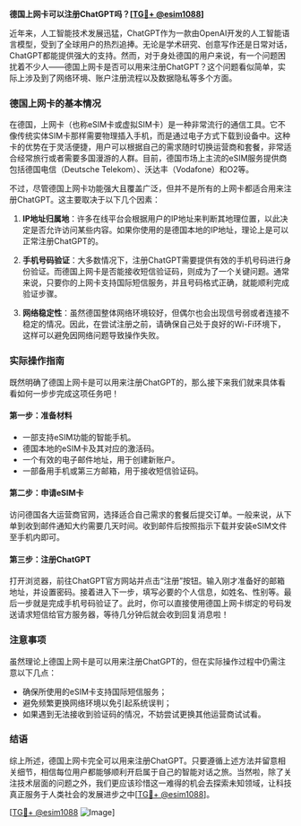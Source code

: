 **德国上网卡可以注册ChatGPT吗？[[TG💪+ @esim1088](https://t.me/s/esim1088)]**

近年来，人工智能技术发展迅猛，ChatGPT作为一款由OpenAI开发的人工智能语言模型，受到了全球用户的热烈追捧。无论是学术研究、创意写作还是日常对话，ChatGPT都能提供强大的支持。然而，对于身处德国的用户来说，有一个问题困扰着不少人——德国上网卡是否可以用来注册ChatGPT？这个问题看似简单，实际上涉及到了网络环境、账户注册流程以及数据隐私等多个方面。

### 德国上网卡的基本情况

在德国，上网卡（也称eSIM卡或虚拟SIM卡）是一种非常流行的通信工具。它不像传统实体SIM卡那样需要物理插入手机，而是通过电子方式下载到设备中。这种卡的优势在于灵活便捷，用户可以根据自己的需求随时切换运营商和套餐，非常适合经常旅行或者需要多国漫游的人群。目前，德国市场上主流的eSIM服务提供商包括德国电信（Deutsche Telekom）、沃达丰（Vodafone）和O2等。

不过，尽管德国上网卡功能强大且覆盖广泛，但并不是所有的上网卡都适合用来注册ChatGPT。这主要取决于以下几个因素：

1. **IP地址归属地**：许多在线平台会根据用户的IP地址来判断其地理位置，以此决定是否允许访问某些内容。如果你使用的是德国本地的IP地址，理论上是可以正常注册ChatGPT的。
   
2. **手机号码验证**：大多数情况下，注册ChatGPT需要提供有效的手机号码进行身份验证。而德国上网卡是否能接收短信验证码，则成为了一个关键问题。通常来说，只要你的上网卡支持国际短信服务，并且号码格式正确，就能顺利完成验证步骤。

3. **网络稳定性**：虽然德国整体网络环境较好，但偶尔也会出现信号弱或者连接不稳定的情况。因此，在尝试注册之前，请确保自己处于良好的Wi-Fi环境下，这样可以避免因网络问题导致操作失败。

### 实际操作指南

既然明确了德国上网卡是可以用来注册ChatGPT的，那么接下来我们就来具体看看如何一步步完成这项任务吧！

#### 第一步：准备材料
- 一部支持eSIM功能的智能手机。
- 德国本地的eSIM卡及其对应的激活码。
- 一个有效的电子邮件地址，用于创建新账户。
- 一部备用手机或第三方邮箱，用于接收短信验证码。

#### 第二步：申请eSIM卡
访问德国各大运营商官网，选择适合自己需求的套餐后提交订单。一般来说，从下单到收到邮件通知大约需要几天时间。收到邮件后按照指示下载并安装eSIM文件至手机内即可。

#### 第三步：注册ChatGPT
打开浏览器，前往ChatGPT官方网站并点击“注册”按钮。输入刚才准备好的邮箱地址，并设置密码。接着进入下一步，填写必要的个人信息，如姓名、性别等。最后一步就是完成手机号码验证了。此时，你可以直接使用德国上网卡绑定的号码发送请求短信给官方服务器，等待几分钟后就会收到回复消息啦！

### 注意事项

虽然理论上德国上网卡是可以用来注册ChatGPT的，但在实际操作过程中仍需注意以下几点：
- 确保所使用的eSIM卡支持国际短信服务；
- 避免频繁更换网络环境以免引起系统误判；
- 如果遇到无法接收到验证码的情况，不妨尝试更换其他运营商试试看。

### 结语

综上所述，德国上网卡完全可以用来注册ChatGPT。只要遵循上述方法并留意相关细节，相信每位用户都能够顺利开启属于自己的智能对话之旅。当然啦，除了关注技术层面的问题之外，我们更应该珍惜这一难得的机会去探索未知领域，让科技真正服务于人类社会的发展进步之中[[TG💪+ @esim1088](https://t.me/s/esim1088)]。

[[TG💪+ @esim1088](https://t.me/s/esim1088) ![Image](https://i.postimg.cc/4NQfJmqS/Snipaste-2025-05-13-00-14-12.png)]